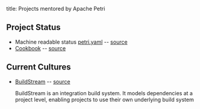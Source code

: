 title: Projects mentored by Apache Petri
<!-- Licensed under ALv2 -->

## Project Status

- Machine readable status [petri.yaml](https://petri.apache.org/info.yaml) -- [source](https://github.com/apache/petri/blob/master/info.yaml)
- [Cookbook](cookbook) -- [source](https://github.com/apache/petri/blob/master/content/pages/cookbook.md)

## Current Cultures

- [BuildStream](buildstream) -- [source](https://github.com/apache/petri/blob/master/content/pages/buildstream.md)

  BuildStream is an integration build system. It models dependencies at a project level, enabling projects to use their own underlying build system
